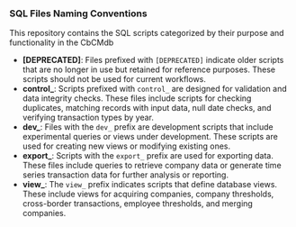 ### SQL Files Naming Conventions

This repository contains the SQL scripts categorized by their purpose and functionality in the CbCMdb

- **[DEPRECATED]**: Files prefixed with `[DEPRECATED]` indicate older scripts that are no longer in use but retained for reference purposes. These scripts should not be used for current workflows.
- **control_**: Scripts prefixed with `control_` are designed for validation and data integrity checks. These files include scripts for checking duplicates, matching records with input data, null date checks, and verifying transaction types by year.
- **dev_**: Files with the `dev_` prefix are development scripts that include experimental queries or views under development. These scripts are used for creating new views or modifying existing ones.
- **export_**: Scripts with the `export_` prefix are used for exporting data. These files include queries to retrieve company data or generate time series transaction data for further analysis or reporting.
- **view_**: The `view_` prefix indicates scripts that define database views. These include views for acquiring companies, company thresholds, cross-border transactions, employee thresholds, and merging companies.
